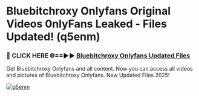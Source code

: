# Bluebitchroxy Onlyfans Original Videos 0nlyFans Leaked - Files Updated! (q5enm)

<h3>🔴 CLICK HERE 🌐==►► <a href="https://tinyurl.com/ehrbuxhb" rel="nofollow">Bluebitchroxy Onlyfans Updated Files</a></h3>

Get Bluebitchroxy Onlyfans and all content. Now you can access all videos and pictures of Bluebitchroxy Onlyfans. New Updated Files 2025!

[![q5enm](https://i.imgur.com/lVYEuWS.gif)](https://tinyurl.com/ehrbuxhb)
